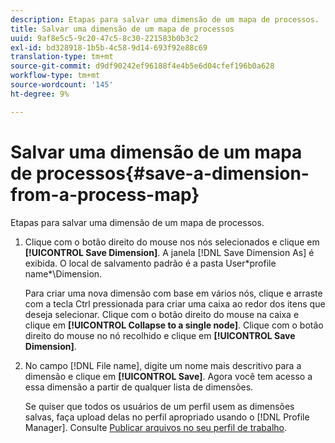 ```yaml
---
description: Etapas para salvar uma dimensão de um mapa de processos.
title: Salvar uma dimensão de um mapa de processos
uuid: 9af8e5c5-9c20-47c5-8c30-221583b0b3c2
exl-id: bd328918-1b5b-4c58-9d14-693f92e88c69
translation-type: tm+mt
source-git-commit: d9df90242ef96188f4e4b5e6d04cfef196b0a628
workflow-type: tm+mt
source-wordcount: '145'
ht-degree: 9%

---
```


# Salvar uma dimensão de um mapa de processos{#save-a-dimension-from-a-process-map}

Etapas para salvar uma dimensão de um mapa de processos.

1. Clique com o botão direito do mouse nos nós selecionados e clique em **[!UICONTROL Save Dimension]**. A janela [!DNL Save Dimension As] é exibida. O local de salvamento padrão é a pasta User\*profile name*\Dimension.

   Para criar uma nova dimensão com base em vários nós, clique e arraste com a tecla Ctrl pressionada para criar uma caixa ao redor dos itens que deseja selecionar. Clique com o botão direito do mouse na caixa e clique em **[!UICONTROL Collapse to a single node]**. Clique com o botão direito do mouse no nó recolhido e clique em **[!UICONTROL Save Dimension]**.

1. No campo [!DNL File name], digite um nome mais descritivo para a dimensão e clique em **[!UICONTROL Save]**. Agora você tem acesso a essa dimensão a partir de qualquer lista de dimensões.

   Se quiser que todos os usuários de um perfil usem as dimensões salvas, faça upload delas no perfil apropriado usando o [!DNL Profile Manager]. Consulte [Publicar arquivos no seu perfil de trabalho](../../../../home/c-get-started/c-admin-intrf/c-prof-mgr/t-pub-files-wkg-prof.md#task-a0106e010c834d16bd60eef4721b6af9).
